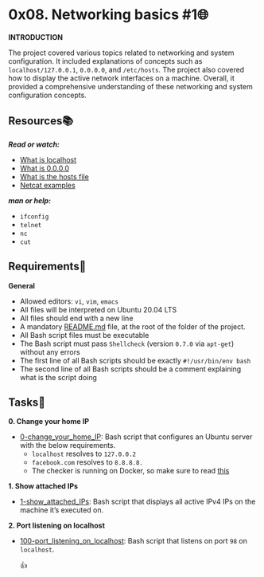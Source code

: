 # 0x08. Networking basics #1:globe_with_meridians:

**INTRODUCTION**

The project covered various topics related to networking and system configuration. It included explanations of concepts such as `localhost/127.0.0.1`, `0.0.0.0`, and `/etc/hosts`. The project also covered how to display the active network interfaces on a machine. Overall, it provided a comprehensive understanding of these networking and system configuration concepts.

## Resources:books:
***Read or watch:***
- [What is localhost](https://en.m.wikipedia.org/wiki/Localhost)
- [What is 0.0.0.0](https://en.m.wikipedia.org/wiki/0.0.0.0)
- [What is the hosts file](https://www.makeuseof.com/tag/modify-manage-hosts-file-linux/)
- [Netcat examples](https://www.thegeekstuff.com/2012/04/nc-command-examples/)

***man or help:***
- `ifconfig`
- `telnet`
- `nc`
- `cut`

## Requirements:round_pushpin:

**General**
- Allowed editors: `vi`, `vim`, `emacs`
- All files will be interpreted on Ubuntu 20.04 LTS
- All files should end with a new line
- A mandatory [README.md](./README.md) file, at the root of the folder of the project.
- All Bash script files must be executable
- The Bash script must pass `Shellcheck` (version `0.7.0` via `apt-get`) without any errors
- The first line of all Bash scripts should be exactly `#!/usr/bin/env bash`
- The second line of all Bash scripts should be a comment explaining what is the script doing

## Tasks:page_with_curl:

**0. Change your home IP**
- [0-change_your_home_IP](./0-change_your_home_IP): Bash script that configures an Ubuntu server with the below requirements.
  - `localhost` resolves to `127.0.0.2`
  - `facebook.com` resolves to `8.8.8.8.`
  - The checker is running on Docker, so make sure to read [this](http://blog.jonathanargentiero.com/docker-sed-cannot-rename-etcsedl8ysxl-device-or-resource-busy/)

**1. Show attached IPs**
- [1-show_attached_IPs](./1-show_attached_IPs): Bash script that displays all active IPv4 IPs on the machine it’s executed on.

**2. Port listening on localhost**
- [100-port_listening_on_localhost](./100-port_listening_on_localhost): Bash script that listens on port `98` on `localhost`.

    :+1:
